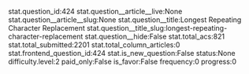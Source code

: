 stat.question_id:424
stat.question__article__live:None
stat.question__article__slug:None
stat.question__title:Longest Repeating Character Replacement
stat.question__title_slug:longest-repeating-character-replacement
stat.question__hide:False
stat.total_acs:821
stat.total_submitted:2201
stat.total_column_articles:0
stat.frontend_question_id:424
stat.is_new_question:False
status:None
difficulty.level:2
paid_only:False
is_favor:False
frequency:0
progress:0
